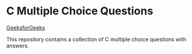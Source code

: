 # C Multiple Choice Questions

[GeeksforGeeks](https://www.geeksforgeeks.org/c-multiple-choice-questions/)

This repository contains a collection of C multiple choice questions with answers. 